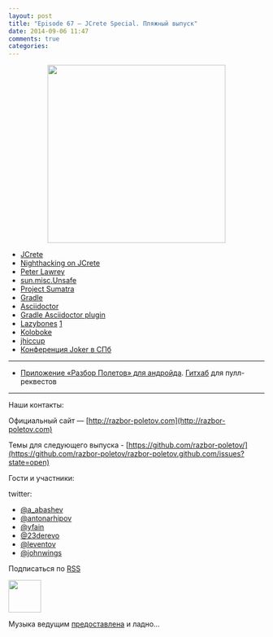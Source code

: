 ```yaml
---
layout: post
title: "Episode 67 — JCrete Special. Пляжный выпуск"
date: 2014-09-06 11:47
comments: true
categories: 
---
```



<div class="separator" style="clear: both; text-align: center;">
<a href="http://razbor-poletov.com/images/razbor_67_text.jpg" imageanchor="1" style="margin-left: 1em; margin-right: 1em;"><img border="0" height="350" src="http://razbor-poletov.com/images/razbor_67_text.jpg" width="350" /></a>
</div>

* [JCrete](http://www.jcrete.org/) 
* [Nighthacking on JCrete](http://nighthacking.com/category/jcrete2014/)
* [Peter Lawrey](http://vanillajava.blogspot.com/)
* [sun.misc.Unsafe](http://mishadoff.com/blog/java-magic-part-4-sun-dot-misc-dot-unsafe/)
* [Project Sumatra](http://openjdk.java.net/projects/sumatra/)
* [Gradle](http://www.gradle.org/)
* [Asciidoctor](http://asciidoctor.org/)
* [Gradle Asciidoctor plugin](https://github.com/asciidoctor/asciidoctor-gradle-plugin) 
* [Lazybones](https://github.com/pledbrook/lazybones) [1](http://habrahabr.ru/post/218205/)
* [Koloboke](https://github.com/OpenHFT/Koloboke)
* [jhiccup](http://www.azulsystems.com/jHiccup)
* [Конференция Joker в СПб](http://jokerconf.com/)

---
- [Приложение «Разбор Полетов» для андройда](https://play.google.com/store/apps/details?id=com.shonenfactory.razborpoletov). [Гитхаб](https://github.com/rsi2m/RazborPoletov) для пулл-реквестов

---

Наши контакты:

Официальный сайт — [http://razbor-poletov.com](http://razbor-poletov.com)

Темы для следующего выпуска - [https://github.com/razbor-poletov/](https://github.com/razbor-poletov/razbor-poletov.github.com/issues?state=open)

Гости и участники:

twitter: 

 * [@a_abashev](https://twitter.com/#!/a_abashev)
 * [@antonarhipov](https://twitter.com/#!/antonarhipov)
 * [@yfain](https://twitter.com/#!/yfain)
 * [@23derevo](https://twitter.com/#!/23derevo)
 * [@leventov](https://twitter.com/#!/leventov)
 * [@johnwings](https://twitter.com/#!/JohnWings)
 

<!-- player goes here-->

<audio preload="none">
   <source src="http://traffic.libsyn.com/razborpoletov/razbor_67.mp3" type="audio/mp3" />
   Your browser does not support the audio tag.
</audio>

Подписаться по [RSS](http://feeds.feedburner.com/razbor-podcast)

<!-- episode file link goes here-->
<a href="http://traffic.libsyn.com/razborpoletov/razbor_67.mp3" imageanchor="1" style="clear: left; margin-bottom: 1em; margin-left: auto; margin-right: 2em;"><img border="0" height="64" src="http://2.bp.blogspot.com/-qkfh8Q--dks/T0gixAMzuII/AAAAAAAAHD0/O5LbF3vvBNQ/s200/1330127522_mp3.png" width="64" /></a>

Музыка ведущим [предоставлена](http://www.audiobank.fm/single-music/27/111/More-And-Less/) и ладно...
